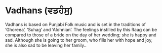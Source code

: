 # Vadhans (ਵਡਹੰਸੁ)

Vadhans is based on Punjabi Folk music and is set in the traditions of ‘Ghoreea’, ‘Suhag’ and ‘Alohnian’. The feelings instilled by this Raag can be compared to those of a bride on the day of her wedding; she is happy and sad. Although she is going to her groom, who fills her with hope and joy, she is also sad to be leaving her family..